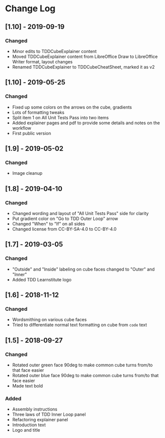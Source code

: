 # Change Log

## [1.10] - 2019-09-19
### Changed
- Minor edits to TDDCubeExplainer content
- Moved TDDCubeExplainer content from LibreOffice Draw to LibreOffice Writer format, layout changes
- Renamed TDDCubeExplainer to TDDCubeCheatSheet, marked it as v2

## [1.10] - 2019-05-25
### Changed
- Fixed up some colors on the arrows on the cube, gradients
- Lots of formatting tweaks
- Split item 1 on All Unit Tests Pass into two items
- Added explainer pages and pdf to provide some details and notes on the workflow
- First public version

## [1.9] - 2019-05-02
### Changed
- Image cleanup

## [1.8] - 2019-04-10
### Changed
- Changed wording and layout of "All Unit Tests Pass" side for clarity
- Put gradient color on "Go to TDD Outer Loop" arrow
- Changed "When" to "If" on all sides 
- Changed license from CC-BY-SA-4.0 to CC-BY-4.0

## [1.7] - 2019-03-05
### Changed
- "Outside" and "Inside" labeling on cube faces changed to "Outer" and "Inner"
- Added TDD Learnstitute logo

## [1.6] - 2018-11-12
### Changed
- Wordsmithing on various cube faces
- Tried to differentiate normal text formatting on cube from `code` text

## [1.5] - 2018-09-27
### Changed
- Rotated outer green face 90deg to make common cube turns from/to that face easier
- Rotated outer blue face 90deg to make common cube turns from/to that face easier
- Made text bold
### Added
- Assembly instructions
- Three laws of TDD Inner Loop panel
- Refactoring explainer panel
- Introduction text
- Logo and title
